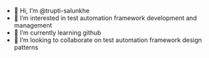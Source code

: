 - 👋 Hi, I’m @trupti-salunkhe
- 👀 I’m interested in test automation framework development and management
- 🌱 I’m currently learning github
- 💞️ I’m looking to collaborate on test automation framework design patterns 


<!---
trupti-salunkhe/trupti-salunkhe is a ✨ special ✨ repository because its `README.md` (this file) appears on your GitHub profile.
You can click the Preview link to take a look at your changes.
--->
